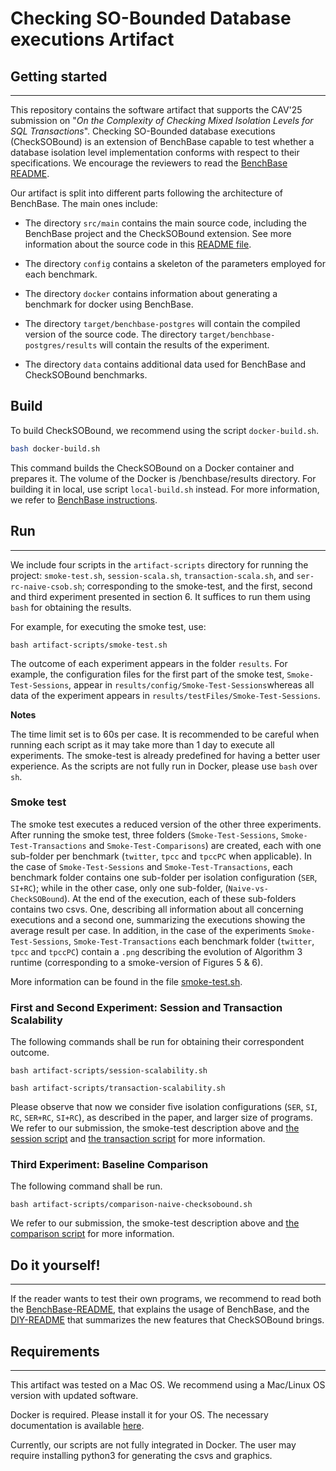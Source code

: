 # Checking SO-Bounded Database executions Artifact
## Getting started

---

This repository contains the software artifact that supports the CAV'25 submission on "_On the Complexity of Checking Mixed Isolation Levels for SQL Transactions_". Checking SO-Bounded database executions (CheckSOBound) is an extension of BenchBase capable to test whether a database isolation level implementation conforms with respect to their specifications. We encourage the reviewers to read the [BenchBase README](BenchBase-README.md).

Our artifact is split into different parts following the architecture of BenchBase. The main ones include:

- The directory `src/main` contains the main source code, including the BenchBase project and the CheckSOBound extension. See more information about the source code in this [README file](src/main/README.md).

- The directory `config` contains a skeleton of the parameters employed for each benchmark.
- The directory `docker` contains information about generating a benchmark for docker using BenchBase.
- The directory `target/benchbase-postgres` will contain the compiled version of the source code. The directory `target/benchbase-postgres/results` will contain the results of the experiment.
- The directory `data` contains additional data used for BenchBase and CheckSOBound benchmarks.

## Build

To build CheckSOBound, we recommend using the script `docker-build.sh`.

```bash
bash docker-build.sh
```

This command builds the CheckSOBound on a Docker container and prepares it. The volume of the Docker is /benchbase/results directory. For building it in local, use script `local-build.sh` instead. For more information, we refer to [BenchBase instructions](BenchBase-README.md).


## Run

---

We include four scripts in the ``artifact-scripts`` directory  for running the project: ``smoke-test.sh``, ``session-scala.sh``, ``transaction-scala.sh``, and ``ser-rc-naive-csob.sh``; corresponding to the smoke-test, and the first, second and third experiment presented in section 6. It suffices to run them using ``bash`` for obtaining the results.

For example, for executing the smoke test, use:
```
bash artifact-scripts/smoke-test.sh
```

The outcome of each experiment appears in the folder ``results``. For example, the configuration files for the first part of the smoke test, ``Smoke-Test-Sessions``, appear in ``results/config/Smoke-Test-Sessions``whereas all data of the experiment appears in ``results/testFiles/Smoke-Test-Sessions``.

**Notes**

The time limit set is to 60s per case. It is recommended to be careful when running each script as it may take more than 1 day to execute all experiments. The smoke-test is already predefined for having a better user experience. As the scripts are not fully run in Docker, please use `bash` over `sh`.

### Smoke test

The smoke test executes a reduced version of the other three experiments. After running the smoke test, three folders (`Smoke-Test-Sessions`, `Smoke-Test-Transactions` and `Smoke-Test-Comparisons`) are created, each with one sub-folder per benchmark (`twitter`, `tpcc` and `tpccPC` when applicable). In the case of `Smoke-Test-Sessions` and `Smoke-Test-Transactions`, each benchmark folder contains one sub-folder per isolation configuration (`SER`, `SI+RC`); while in the other case, only one sub-folder, (`Naive-vs-CheckSOBound`). At the end of the execution, each of these sub-folders contains two csvs. One, describing all information about all concerning executions and a second one, summarizing the executions showing the average result per case. In addition, in the case of the experiments `Smoke-Test-Sessions`, `Smoke-Test-Transactions` each benchmark folder  (`twitter`, `tpcc` and `tpccPC`) contain a `.png` describing the evolution of Algorithm 3 runtime (corresponding to a smoke-version of Figures 5 & 6).

More information can be found in the file [smoke-test.sh](artifact-scripts/smoke-test.sh).




### First and Second Experiment: Session and Transaction Scalability

The following commands shall be run for obtaining their correspondent outcome.

```
bash artifact-scripts/session-scalability.sh
```

```
bash artifact-scripts/transaction-scalability.sh
```

Please observe that now we consider five isolation configurations (`SER`, `SI`, `RC`, `SER+RC`, `SI+RC`), as described in the paper, and larger size of programs. We refer to our submission, the smoke-test description above and [the session script](artifact-scripts/session-scalability.sh) and [the transaction script](artifact-scripts/session-scalability.sh) for more information.



### Third Experiment: Baseline Comparison


The following command shall be run.

```
bash artifact-scripts/comparison-naive-checksobound.sh
```
We refer to our submission, the smoke-test description above and [the comparison script](artifact-scripts/comparison-naive-checksobound.sh) for more information.

## Do it yourself!

---

If the reader wants to test their own programs, we recommend to read both the [BenchBase-README](BenchBase-README.md), that explains the usage of BenchBase, and the [DIY-README](DIY-README.md) that summarizes the new features that CheckSOBound brings.

## Requirements

---

This artifact was tested on a Mac OS. We recommend using a Mac/Linux OS version with updated software.

Docker is required. Please install it for your OS. The necessary documentation is available [here](https://docs.docker.com/get-docker).


Currently, our scripts are not fully integrated in Docker. The user may require installing python3 for generating the csvs and graphics.

<!---
This artifact was tested on a Linux OS. We recommend using a new Unix/Linux OS version with updated software.

Docker is required. Please install it for your OS. The necessary documentation is available [here](https://docs.docker.com/get-docker) and then follow the [post installation steps](https://docs.docker.com/engine/install/linux-postinstall) so that you can run `docker` commands without admin privileges or sudo.

-->


